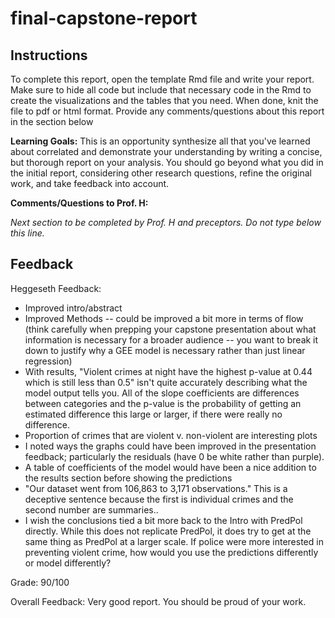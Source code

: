 # final-capstone-report

## Instructions

To complete this report, open the template Rmd file and write your report. Make sure to hide all code but include that necessary code in the Rmd to create the visualizations and the tables that you need. When done, knit the file to pdf or html format. Provide any comments/questions about this report in the section below 

**Learning Goals:** This is an opportunity synthesize all that you've learned about correlated and demonstrate your understanding by writing a concise, but thorough report on your analysis. You should go beyond what you did in the initial report, considering other research questions, refine the original work, and take feedback into account. 

**Comments/Questions to Prof. H:** 



*Next section to be completed by Prof. H and preceptors. Do not type below this line.*

## Feedback 

Heggeseth Feedback:

- Improved intro/abstract
- Improved Methods -- could be improved a bit more in terms of flow (think carefully when prepping your capstone presentation about what information is necessary for a broader audience -- you want to break it down to justify why a GEE model is necessary rather than just linear regression)
- With results, "Violent crimes at night have the highest p-value at 0.44 which is still less than 0.5" isn't quite accurately describing what the model output tells you. All of the slope coefficients are differences between categories and the p-value is the probability of getting an estimated difference this large or larger, if there were really no difference.  
- Proportion of crimes that are violent v. non-violent are interesting plots
- I noted ways the graphs could have been improved in the presentation feedback; particularly the residuals (have 0 be white rather than purple). 
- A table of coefficients of the model would have been a nice addition to the results section before showing the predictions
- "Our dataset went from 106,863 to 3,171 observations." This is a deceptive sentence because the first is individual crimes and the second number are summaries..
- I wish the conclusions tied a bit more back to the Intro with PredPol directly. While this does not replicate PredPol, it does try to get at the same thing as PredPol at a larger scale. If police were more interested in preventing violent crime, how would you use the predictions differently or model differently?  

Grade: 90/100

Overall Feedback: Very good report. You should be proud of your work. 

